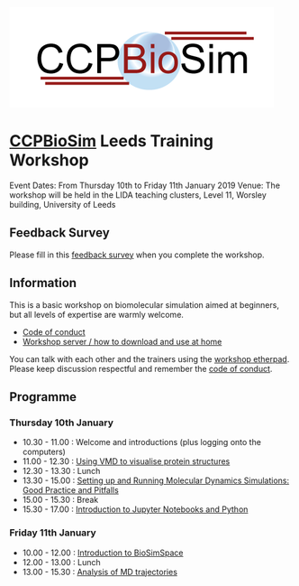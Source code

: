 ![CCPBioSim logo](../../images/ccpbiosim_logo.png)

# [CCPBioSim](https://ccpbiosim.ac.uk) Leeds Training Workshop

Event Dates: From Thursday 10th to Friday 11th January 2019
Venue: The workshop will be held in the LIDA teaching clusters, Level 11, Worsley building, University of Leeds

## Feedback Survey

Please fill in this [feedback survey](feedback.md) when you complete the workshop.

## Information

This is a basic workshop on biomolecular simulation aimed at beginners, but all levels of expertise are warmly welcome.
 
* [Code of conduct](https://ccpbiosim.github.io/workshop/events/leeds2019/conduct.html)
* [Workshop server / how to download and use at home](https://ccpbiosim.github.io/workshop/events/leeds2019/server.html)

You can talk with each other and the trainers using the 
<a href="https://etherpad.net/p/ccpbiosim_leeds2019" target="_blank">workshop etherpad</a>. Please
keep discussion respectful and remember the [code of conduct](https://ccpbiosim.github.io/workshop/events/leeds2019/conduct.html).

## Programme

### Thursday 10th January

* 10.30 - 11.00 : Welcome and introductions (plus logging onto the computers)
* 11.00 - 12.30 : [Using VMD to visualise protein structures](presentations/VMDpractical_ccpbiosim.ppt)
* 12.30 - 13.30 : Lunch
* 13.30 - 15.00 : [Setting up and Running Molecular Dynamics Simulations: Good Practice and Pitfalls](https://ccpbiosim.github.io/md_workshop/Presentation)
* 15.00 - 15.30 : Break
* 15.30 - 17.00 : [Introduction to Jupyter Notebooks and Python](https://ccpbiosim.github.io/python_and_data)

### Friday 11th January

* 10.00 - 12.00 : [Introduction to BioSimSpace](https://ccpbiosim.github.io/biosimspace_workshop)
* 12.00 - 13.00 : Lunch
* 13.00 - 15.30 : [Analysis of MD trajectories](https://ccpbiosim.github.io/md_workshop)
